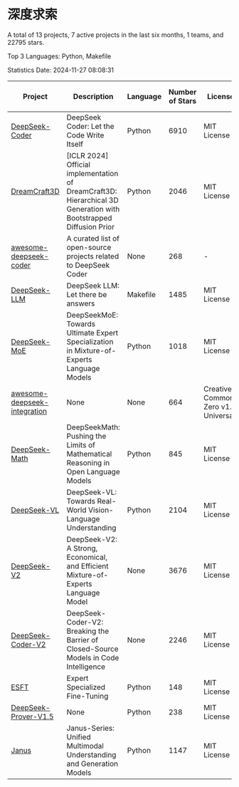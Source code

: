 # 深度求索

A total of 13 projects, 7 active projects in the last six months, 1 teams, and 22795 stars.

Top 3 Languages: Python, Makefile

Statistics Date: 2024-11-27 08:08:31

| Project | Description | Language | Number of Stars | License | Creation Date | Last Updated Date | Last Pushed Date |
| --- | --- | --- | --- | --- | --- | --- | --- |
| [DeepSeek-Coder](https://github.com/deepseek-ai/DeepSeek-Coder) | DeepSeek Coder: Let the Code Write Itself | Python | 6910 | MIT License | 2023-10-20 | 2024-11-27 | 2024-05-21 |
| [DreamCraft3D](https://github.com/deepseek-ai/DreamCraft3D) | [ICLR 2024] Official implementation of DreamCraft3D: Hierarchical 3D Generation with Bootstrapped Diffusion Prior | Python | 2046 | MIT License | 2023-10-23 | 2024-11-26 | 2024-08-21 |
| [awesome-deepseek-coder](https://github.com/deepseek-ai/awesome-deepseek-coder) | A curated list of open-source projects related to DeepSeek Coder | None | 268 | - | 2023-11-06 | 2024-11-18 | 2024-04-03 |
| [DeepSeek-LLM](https://github.com/deepseek-ai/DeepSeek-LLM) | DeepSeek LLM: Let there be answers | Makefile | 1485 | MIT License | 2023-11-29 | 2024-11-27 | 2024-02-04 |
| [DeepSeek-MoE](https://github.com/deepseek-ai/DeepSeek-MoE) | DeepSeekMoE: Towards Ultimate Expert Specialization in Mixture-of-Experts Language Models | Python | 1018 | MIT License | 2024-01-02 | 2024-11-26 | 2024-01-16 |
| [awesome-deepseek-integration](https://github.com/deepseek-ai/awesome-deepseek-integration) | None | None | 664 | Creative Commons Zero v1.0 Universal | 2024-01-11 | 2024-11-27 | 2024-10-31 |
| [DeepSeek-Math](https://github.com/deepseek-ai/DeepSeek-Math) | DeepSeekMath: Pushing the Limits of Mathematical Reasoning in Open Language Models | Python | 845 | MIT License | 2024-02-05 | 2024-11-26 | 2024-04-15 |
| [DeepSeek-VL](https://github.com/deepseek-ai/DeepSeek-VL) | DeepSeek-VL: Towards Real-World Vision-Language Understanding | Python | 2104 | MIT License | 2024-03-07 | 2024-11-27 | 2024-04-24 |
| [DeepSeek-V2](https://github.com/deepseek-ai/DeepSeek-V2) | DeepSeek-V2: A Strong, Economical, and Efficient Mixture-of-Experts Language Model | None | 3676 | MIT License | 2024-04-22 | 2024-11-27 | 2024-09-25 |
| [DeepSeek-Coder-V2](https://github.com/deepseek-ai/DeepSeek-Coder-V2) | DeepSeek-Coder-V2: Breaking the Barrier of Closed-Source Models in Code Intelligence | None | 2246 | MIT License | 2024-06-14 | 2024-11-27 | 2024-09-24 |
| [ESFT](https://github.com/deepseek-ai/ESFT) | Expert Specialized Fine-Tuning | Python | 148 | MIT License | 2024-07-04 | 2024-11-22 | 2024-09-22 |
| [DeepSeek-Prover-V1.5](https://github.com/deepseek-ai/DeepSeek-Prover-V1.5) | None | Python | 238 | MIT License | 2024-08-15 | 2024-11-26 | 2024-08-16 |
| [Janus](https://github.com/deepseek-ai/Janus) | Janus-Series: Unified Multimodal Understanding and Generation Models | Python | 1147 | MIT License | 2024-10-18 | 2024-11-27 | 2024-11-13 |
